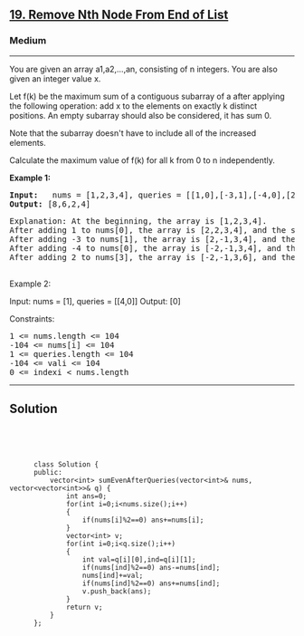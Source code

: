 
<h2><a href="https://leetcode.com/problems/remove-nth-node-from-end-of-list/">19. Remove Nth Node From End of List</a></h2>
<h3>Medium</h3>
<hr>
<div><p>
  
You are given an array a1,a2,…,an, consisting of n integers. You are also given an integer value x.

Let f(k) be the maximum sum of a contiguous subarray of a after applying the following operation: add x to the elements on exactly k distinct positions. An empty subarray should also be considered, it has sum 0.

Note that the subarray doesn't have to include all of the increased elements.

Calculate the maximum value of f(k) for all k from 0 to n independently.
</p>


<p><strong>Example 1:</strong></p>
<pre><strong>Input:</strong>   nums = [1,2,3,4], queries = [[1,0],[-3,1],[-4,0],[2,3]]
<strong>Output:</strong> [8,6,2,4]
</pre>
<pre>
Explanation: At the beginning, the array is [1,2,3,4].
After adding 1 to nums[0], the array is [2,2,3,4], and the sum of even values is 2 + 2 + 4 = 8.
After adding -3 to nums[1], the array is [2,-1,3,4], and the sum of even values is 2 + 4 = 6.
After adding -4 to nums[0], the array is [-2,-1,3,4], and the sum of even values is -2 + 4 = 2.
After adding 2 to nums[3], the array is [-2,-1,3,6], and the sum of even values is -2 + 6 = 4.
  </pre>
  
Example 2:

Input: nums = [1], queries = [[4,0]]
Output: [0]
 

Constraints:
<pre>
1 <= nums.length <= 104
-104 <= nums[i] <= 104
1 <= queries.length <= 104
-104 <= vali <= 104
0 <= indexi < nums.length
</pre>
<hr>
 <h2><strong><b>Solution</b></strong></h2>
 <br>
 <pre>
 
          class Solution {
          public:
              vector<int> sumEvenAfterQueries(vector<int>& nums, vector<vector<int>>& q) {
                  int ans=0;
                  for(int i=0;i<nums.size();i++)
                  {
                      if(nums[i]%2==0) ans+=nums[i];
                  }
                  vector<int> v;
                  for(int i=0;i<q.size();i++)
                  {
                      int val=q[i][0],ind=q[i][1];
                      if(nums[ind]%2==0) ans-=nums[ind];
                      nums[ind]+=val;
                      if(nums[ind]%2==0) ans+=nums[ind];
                      v.push_back(ans);
                  }
                  return v;
              }
          };
          
 </pre>

